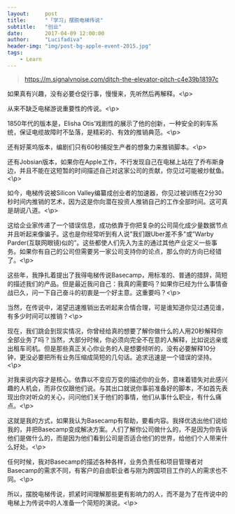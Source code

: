```yaml
---
layout:     post
title:      "「学习」摆脱电梯传说"
subtitle:   "创业"
date:       2017-04-09 12:00:00
author:     "Lucifadiva"
header-img: "img/post-bg-apple-event-2015.jpg"
tags:
    - Learn
---
```



> https://m.signalvnoise.com/ditch-the-elevator-pitch-c4e39b18197c

<div>
      <p>如果真有兴趣，没有必要仓促行事，慢慢来，先听然后再解释。<\p>
     <p>从来不缺乏电梯游说重要性的传说。<\p>
     <p>1850年代的版本是，Elisha Otis’戏剧性的展示了他的创新，一种安全的刹车系统，保证电缆故障时不坠落，是精彩的、有效的推销典范。<\p>
     <p>还有好莱坞版本，编剧们只有60秒捕捉生产者的想象力来推销脚本。<\p>
     <p>还有Jobsian版本，如果你在Apple工作，不行发现自己在电梯上站在了乔布斯身边，并且不能在这短暂的时间描述自己对这家公司的贡献，你见过可能被炒鱿鱼。<\p>
     <p>如今，电梯传说被Silicon Valley编纂成创业者的加速器，你见过被训练在2分30秒时间内推销的艺术，因为这是你向潜在投资人推销自己的工作全部时间。这可真是胡说八道。<\p>
     <p>这给企业家传递了一个错误信息，成功依靠于你把复杂的公司简化成少量数据节点并且听起来像骗子。这也是你经常听到有人说”我们跟Uber差不多"或”Warby Parder(互联网眼镜)似的”。这些都使人们先入为主的通过其他产业定义一些事务。如果你有自己的公司但需要另一家公司支持你的论点，那么你的方向已经错了。<\p>
     <p>这些年，我挣扎着提出了我得电梯传说Basecamp，用标准的、普通的措辞，简短的描述我们的产品。但是最近我问自己：我真的需要吗？如果你已经为什么事情奋战已久，问一下自己奋斗的初衷是一个好主意。这重要吗？<\p>
     <p>当然，在传说中，渴望迅速推销出去听起来合情合理，可是谁知道你见过遇见谁，有多少时间可以推销？<\p>
     <p>现在，我们跳会到现实情况，你曾经给真的想要了解你做什么的人用20秒解释你全部业务了吗？当然，大部分时候，你必须向完全不在意的人解释，比如说远亲或出租车司机。但是那些真正关心你业务的人是想要倾听的，没有必要解释10分钟，更没必要把所有业务压缩成简短的几句话。追求迅速是一个错误的坚持。<\p>
     <p>对我来说内容才是核心。依靠以不变应万变的描述你的业务，意味着错失对此感兴趣的人机会，而非仅仅跟他们说。与其出口就说你事前准备好的脚本，不如首先表现出你对听众的关心，问问他们关于他们的事情，他们从事什么职业，有什么痛点。<\p>
     <p>这就是我的方式，如果我认为Basecamp有帮助，要看内容。我择优选出他们说给我的，并把Basecamp变成解决方案。人们了解你公司做什么的，不是因为你告诉他们是做什么的，而是因为他们看到公司是否适合他们的世界，给他们个人带来什么好处。<\p>
     <p>任何时候，我对Basecamp的描述各种各样，业务负责任和项目管理者对Basecamp的需求不同，有客户的自由职业者与刚为跨国项目工作的人的需求也不同。<\p>
     <p>所以，摆脱电梯传说，抓紧时间理解那些更有影响力的人，而不是为了在传说中的电梯上为传说中的人准备一个简短的演说。<\p>
</div>




